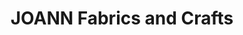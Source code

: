 ---
title: "JOANN Fabrics and Crafts"
url: /middleton-market-place/joann-fabrics-and-crafts/
shop: craft
---